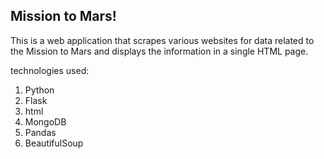 ## Mission to Mars!

This is a web application that scrapes various websites for data related to the Mission to Mars and displays the information in a single HTML page.

technologies used:
1. Python
2. Flask
3. html
4. MongoDB
5. Pandas
6. BeautifulSoup

